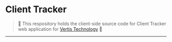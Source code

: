 # Client Tracker
> :palm_tree: This respository holds the client-side source code for Client Tracker web application for [Vertis Technology](https://www.vertis.jm.com) :punch:
--- 
